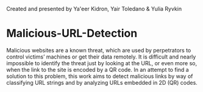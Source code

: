 Created and presented by Ya'eer Kidron, Yair Toledano & Yulia Ryvkin 
# Malicious-URL-Detection

Malicious websites are a known threat, which are used by perpetrators to control victims’ machines or get their data remotely.
It is difficult and nearly impossible to identify the threat just by looking at the URL, or even more so, when the link to the site is encoded by a QR code.
In an attempt to find a solution to this problem, this work aims to detect malicious links by way of classifying URL strings and by analyzing URLs embedded in 2D (QR) codes.
